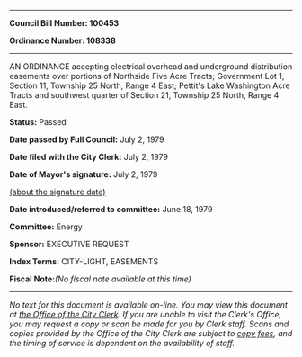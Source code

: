 

********

**Council Bill Number: 100453**
   
**Ordinance Number: 108338**
********

 AN ORDINANCE accepting electrical overhead and underground distribution easements over portions of Northside Five Acre Tracts; Government Lot 1, Section 11, Township 25 North, Range 4 East; Pettit's Lake Washington Acre Tracts and southwest quarter of Section 21, Township 25 North, Range 4 East.

**Status:** Passed
   
**Date passed by Full Council:** July 2, 1979
   
**Date filed with the City Clerk:** July 2, 1979
   
**Date of Mayor's signature:** July 2, 1979
   
[(about the signature date)](/~public/approvaldate.htm)
   
   
   
**Date introduced/referred to committee:** June 18, 1979
   
**Committee:** Energy
   
**Sponsor:** EXECUTIVE REQUEST
   
   
**Index Terms:** CITY-LIGHT, EASEMENTS

**Fiscal Note:**_(No fiscal note available at this time)_
********

_No text for this document is available on-line. You may view this document at [the Office of the City Clerk](http://www.seattle.gov/leg/clerk/contactUs.htm). If you are unable to visit the Clerk's Office, you may request a copy or scan be made for you by Clerk staff. Scans and copies provided by the Office of the City Clerk are subject to [copy fees](http://clerk.seattle.gov/~public/clerkfees.htm), and the timing of service is dependent on the availability of staff._

